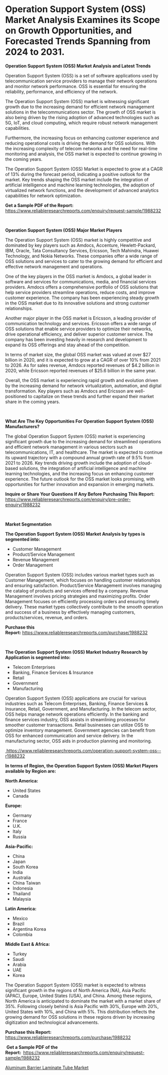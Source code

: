<p><h1>Operation Support System (OSS) Market Analysis Examines its Scope on Growth Opportunities, and Forecasted Trends Spanning from 2024 to 2031.</h1></p><p><strong>Operation Support System (OSS) Market Analysis and Latest Trends</strong></p>
<p><p>Operation Support System (OSS) is a set of software applications used by telecommunication service providers to manage their network operations and monitor network performance. OSS is essential for ensuring the reliability, performance, and efficiency of the network. </p><p>The Operation Support System (OSS) market is witnessing significant growth due to the increasing demand for efficient network management solutions in the telecommunications sector. The growth of OSS market is also being driven by the rising adoption of advanced technologies such as 5G, IoT, and cloud computing, which require robust network management capabilities. </p><p>Furthermore, the increasing focus on enhancing customer experience and reducing operational costs is driving the demand for OSS solutions. With the increasing complexity of telecom networks and the need for real-time monitoring and analysis, the OSS market is expected to continue growing in the coming years. </p><p>The Operation Support System (OSS) Market is expected to grow at a CAGR of 13% during the forecast period, indicating a positive outlook for the market. Key trends shaping the OSS market include the integration of artificial intelligence and machine learning technologies, the adoption of virtualized network functions, and the development of advanced analytics capabilities for network optimization.</p></p>
<p><strong>Get a Sample PDF of the Report:&nbsp;</strong> <a href="https://www.reliableresearchreports.com/enquiry/request-sample/1988232">https://www.reliableresearchreports.com/enquiry/request-sample/1988232</a></p>
<p>&nbsp;</p>
<p><strong>Operation Support System (OSS) Major Market Players</strong></p>
<p><p>The Operation Support System (OSS) market is highly competitive and dominated by key players such as Amdocs, Accenture, Hewlett-Packard, IBM, Oracle, Tata Consultancy Services, Ericsson, Tech Mahindra, Huawei Technology, and Nokia Networks. These companies offer a wide range of OSS solutions and services to cater to the growing demand for efficient and effective network management and operations.</p><p>One of the key players in the OSS market is Amdocs, a global leader in software and services for communications, media, and financial services providers. Amdocs offers a comprehensive portfolio of OSS solutions that help service providers streamline operations, reduce costs, and improve customer experience. The company has been experiencing steady growth in the OSS market due to its innovative solutions and strong customer relationships.</p><p>Another major player in the OSS market is Ericsson, a leading provider of communication technology and services. Ericsson offers a wide range of OSS solutions that enable service providers to optimize their networks, drive operational efficiency, and deliver superior customer service. The company has been investing heavily in research and development to expand its OSS offerings and stay ahead of the competition.</p><p>In terms of market size, the global OSS market was valued at over $27 billion in 2020, and it is expected to grow at a CAGR of over 10% from 2021 to 2026. As for sales revenue, Amdocs reported revenues of $4.2 billion in 2020, while Ericsson reported revenues of $25.6 billion in the same year.</p><p>Overall, the OSS market is experiencing rapid growth and evolution driven by the increasing demand for network virtualization, automation, and digital transformation. Key players such as Amdocs and Ericsson are well-positioned to capitalize on these trends and further expand their market share in the coming years.</p></p>
<p>&nbsp;</p>
<p><strong>What Are The Key Opportunities For Operation Support System (OSS) Manufacturers?</strong></p>
<p><p>The global Operation Support System (OSS) market is experiencing significant growth due to the increasing demand for streamlined operations and efficient network management in various sectors such as telecommunications, IT, and healthcare. The market is expected to continue its upward trajectory with a compound annual growth rate of 9.5% from 2021 to 2026. Key trends driving growth include the adoption of cloud-based solutions, the integration of artificial intelligence and machine learning technologies, and the increasing focus on enhancing customer experience. The future outlook for the OSS market looks promising, with opportunities for further innovation and expansion in emerging markets.</p></p>
<p><strong>Inquire or Share Your Questions If Any Before Purchasing This Report:</strong> <a href="https://www.reliableresearchreports.com/enquiry/pre-order-enquiry/1988232">https://www.reliableresearchreports.com/enquiry/pre-order-enquiry/1988232</a></p>
<p>&nbsp;</p>
<p><strong>Market Segmentation</strong></p>
<p><strong>The Operation Support System (OSS) Market Analysis by types is segmented into:</strong></p>
<p><ul><li>Customer Management</li><li>Product/Service Management</li><li>Revenue Management</li><li>Order Management</li></ul></p>
<p><p>Operation Support System (OSS) includes various market types such as Customer Management, which focuses on handling customer relationships and ensuring satisfaction. Product/Service Management involves managing the catalog of products and services offered by a company. Revenue Management involves pricing strategies and maximizing profits. Order Management focuses on efficiently processing orders and ensuring timely delivery. These market types collectively contribute to the smooth operation and success of a business by effectively managing customers, products/services, revenue, and orders.</p></p>
<p><strong>Purchase this Report:&nbsp;</strong><a href="https://www.reliableresearchreports.com/purchase/1988232">https://www.reliableresearchreports.com/purchase/1988232</a></p>
<p>&nbsp;</p>
<p><strong>The Operation Support System (OSS) Market Industry Research by Application is segmented into:</strong></p>
<p><ul><li>Telecom Enterprises</li><li>Banking, Finance Services & Insurance</li><li>Retail</li><li>Government</li><li>Manufacturing</li></ul></p>
<p><p>Operation Support System (OSS) applications are crucial for various industries such as Telecom Enterprises, Banking, Finance Services & Insurance, Retail, Government, and Manufacturing. In the telecom sector, OSS helps manage network operations efficiently. In the banking and finance services industry, OSS assists in streamlining processes for smoother customer transactions. Retail businesses can utilize OSS to optimize inventory management. Government agencies can benefit from OSS for enhanced communication and service delivery. In the manufacturing sector, OSS aids in production planning and monitoring.</p></p>
<p><a href="https://www.reliableresearchreports.com/operation-support-system-oss--r1988232">&nbsp;https://www.reliableresearchreports.com/operation-support-system-oss--r1988232</a></p>
<p><strong>In terms of Region, the Operation Support System (OSS) Market Players available by Region are:</strong></p>
<p>
    <p> <strong> North America: </strong>
        <ul>
            <li>United States</li>
            <li>Canada</li>
        </ul>
        </p> 
    <p> <strong> Europe: </strong>
        <ul>
            <li>Germany</li>
            <li>France</li>
            <li>U.K.</li>
            <li>Italy</li>
            <li>Russia</li>
        </ul>
        </p> 
    <p> <strong> Asia-Pacific: </strong>
        <ul>
            <li>China</li>
            <li>Japan</li>
            <li>South Korea</li>
            <li>India</li>
            <li>Australia</li>
            <li>China Taiwan</li>
            <li>Indonesia</li>
            <li>Thailand</li>
            <li>Malaysia</li>
        </ul>
        </p> 
    <p> <strong> Latin America: </strong>
        <ul>
            <li>Mexico</li>
            <li>Brazil</li>
            <li>Argentina Korea</li>
            <li>Colombia</li>
        </ul>
        </p> 
    <p> <strong> Middle East & Africa: </strong>
        <ul>
            <li>Turkey</li>
            <li>Saudi</li>
            <li>Arabia</li>
            <li>UAE</li>
            <li>Korea</li>
        </ul>
    </p>
    </p>
<p><p>The Operation Support System (OSS) market is expected to witness significant growth in the regions of North America (NA), Asia Pacific (APAC), Europe, United States (USA), and China. Among these regions, North America is anticipated to dominate the market with a market share of 35%. Following closely behind is Asia Pacific with 30%, Europe with 20%, United States with 10%, and China with 5%. This distribution reflects the growing demand for OSS solutions in these regions driven by increasing digitization and technological advancements.</p></p>
<p><strong>Purchase this Report: </strong><a href="https://www.reliableresearchreports.com/purchase/1988232">https://www.reliableresearchreports.com/purchase/1988232</a></p>
<p>&nbsp;<strong>Get a Sample PDF of the Report:&nbsp;&nbsp;</strong><a href="https://www.reliableresearchreports.com/enquiry/request-sample/1988232">https://www.reliableresearchreports.com/enquiry/request-sample/1988232</a></p>
<p><strong></strong></p>
<p><p><a href="https://github.com/derrinmiltonellis35gcl/Market-Research-Report-List-3/blob/main/aluminum-barrier-laminate-tube-market.md">Aluminum Barrier Laminate Tube Market</a></p></p>